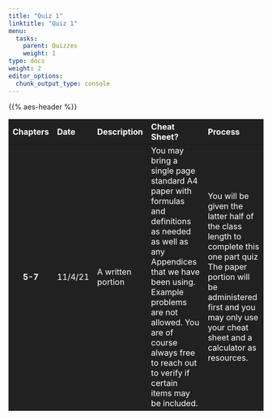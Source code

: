 ```yaml
---
title: "Quiz 1"
linktitle: "Quiz 1"
menu:
  tasks:
    parent: Quizzes
    weight: 1
type: docs
weight: 2
editor_options: 
  chunk_output_type: console
---
```


<script src="/rmarkdown-libs/kePrint/kePrint.js"></script>

<link href="/rmarkdown-libs/lightable/lightable.css" rel="stylesheet" />

{{% aes-header %}}

<center>
<table>
<thead>
<tr>
<th style="text-align:center;color: #ffffff !important;background-color: #212121 !important;vertical-align: middle !important;">
Chapters
</th>
<th style="text-align:left;color: #ffffff !important;background-color: #212121 !important;vertical-align: middle !important;">
Date
</th>
<th style="text-align:left;color: #ffffff !important;background-color: #212121 !important;vertical-align: middle !important;">
Description
</th>
<th style="text-align:left;color: #ffffff !important;background-color: #212121 !important;vertical-align: middle !important;">
Cheat Sheet?
</th>
<th style="text-align:left;color: #ffffff !important;background-color: #212121 !important;vertical-align: middle !important;">
Process
</th>
</tr>
</thead>
<tbody>
<tr>
<td style="text-align:center;font-weight: bold;color: #ffffff !important;background-color: #212121 !important;vertical-align: middle !important;">
5-7
</td>
<td style="text-align:left;color: #ffffff !important;background-color: #212121 !important;vertical-align: middle !important;">
11/4/21
</td>
<td style="text-align:left;color: #ffffff !important;background-color: #212121 !important;vertical-align: middle !important;">
A written portion
</td>
<td style="text-align:left;color: #ffffff !important;background-color: #212121 !important;vertical-align: middle !important;">
You may bring a single page standard A4 paper with formulas and definitions as needed as well as any Appendices that we have been using. Example problems are not allowed. You are of course always free to reach out to verify if certain items may be included.
</td>
<td style="text-align:left;color: #ffffff !important;background-color: #212121 !important;vertical-align: middle !important;">
You will be given the latter half of the class length to complete this one part quiz The paper portion will be administered first and you may only use your cheat sheet and a calculator as resources.
</td>
</tr>
</tbody>
</table>
</center>
